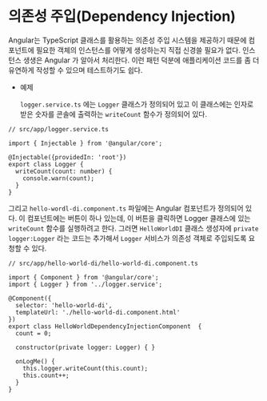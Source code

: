 # 의존성 주입(Dependency Injection)



Angular는 TypeScript 클래스를 활용하는 의존성 주입 시스템을 제공하기 때문에 컴포넌트에 필요한 객체의 인스턴스를 어떻게 생성하는지 직접 신경쓸 필요가 없다. 인스턴스 생생은 Angular 가 알아서 처리한다. 이런 패턴 덕분에 애플리케이션 코드를 좀 더 유연하게 작성할 수 있으며 테스트하기도 쉽다.

- 예제

  `logger.service.ts` 에는 `Logger` 클래스가 정의되어 있고 이 클래스에는 인자로 받은 숫자를 콘솔에 출력하는 `writeCount` 함수가 정의되어 있다.

```tsx
// src/app/logger.service.ts

import { Injectable } from '@angular/core';

@Injectable({providedIn: 'root'})
export class Logger {
  writeCount(count: number) {
    console.warn(count);
  }
}
```

그리고 `hello-wordl-di.component.ts` 파일에는 Angular 컴포넌트가 정의되어 있다. 이 컴포넌트에는 버튼이 하나 있는데, 이 버튼을 클릭하면 Logger 클래스에 있는 `writeCount` 함수를 실행하려고 한다. 그러면 `HelloWorldDI` 클래스 생성자에 `private logger:Logger`  라는 코드는 추가해서 `Logger` 서비스가 의존성 객체로 주입되도록 요청할 수 있다.

```tsx
// src/app/hello-world-di/hello-world-di.component.ts

import { Component } from '@angular/core';
import { Logger } from '../logger.service';

@Component({
  selector: 'hello-world-di',
  templateUrl: './hello-world-di.component.html'
})
export class HelloWorldDependencyInjectionComponent  {
  count = 0;

  constructor(private logger: Logger) { }

  onLogMe() {
    this.logger.writeCount(this.count);
    this.count++;
  }
} 
```
